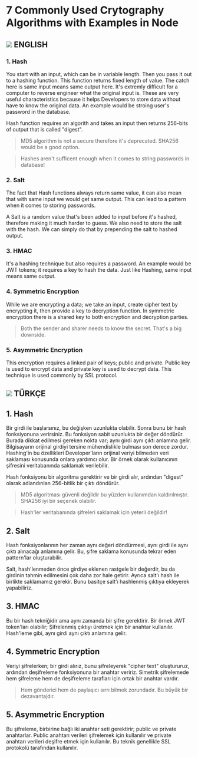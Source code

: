 # 7 Commonly Used Crytography Algorithms with Examples in Node

## ![](https://flagcdn.com/16x12/gb.png) ENGLISH

### 1. Hash

You start with an input, which can be in variable length. Then you pass it out to a hashing function. This function returns fixed length of value. The catch here is same input means same output here. It's extremly difficult for a computer to reverse engineer what the original input is. These are very useful characteristics because it helps Developers to store data without have to know the original data. An example would be stroing user's password in the database.

Hash function requires an algorith and takes an input then returns 256-bits of output that is called "digest".

> MD5 algorithm is not a secure therefore it's deprecated. SHA256 would be a good option.

> Hashes aren't sufficent enough when it comes to string passwords in database!

### 2. Salt

The fact that Hash functions always return same value, it can also mean that with same input we would get same output. This can lead to a pattern when it comes to storing passwords.

A Salt is a random value that's been added to input before it's hashed, therefore making it much harder to guess. We also need to store the salt with the hash. We can simply do that by prepending the salt to hashed output.

### 3. HMAC

It's a hashing technique but also requires a password. An example would be JWT tokens; it requires a key to hash the data. Just like Hashing, same input means same output.

### 4. Symmetric Encryption

While we are encrypting a data; we take an input, create cipher text by encrypting it, then provide a key to decryption function. In symmetric encryption there is a shared key to both encryption and decryption parties.

> Both the sender and sharer needs to know the secret. That's a big downside.

### 5. Asymmetric Encryption

This encryption requires a linked pair of keys; public and private. Public key is used to encrypt data and private key is used to decrypt data. This technique is used commonly by SSL protocol.

## ![](https://flagcdn.com/16x12/tr.png) TÜRKÇE

## 1. Hash

Bir girdi ile başlarsınız, bu değişken uzunlukta olabilir. Sonra bunu bir hash fonksiyonuna verirsiniz. Bu fonksiyon sabit uzunlukta bir değer döndürür. Burada dikkat edilmesi gereken nokta var; aynı girdi aynı çıktı anlamına gelir. Bilgisayarın orijinal girdiyi tersine mühendislikle bulması son derece zordur. Hashing'in bu özellikleri Developer'ların orijinal veriyi bilmeden veri saklaması konusunda onlara yardımcı olur. Bir örnek olarak kullanıcının şifresini veritabanında saklamak verilebilir.

Hash fonksiyonu bir algoritma gerektirir ve bir girdi alır, ardından "digest" olarak adlandırılan 256-bitlik bir çıktı döndürür.

> MD5 algoritması güvenli değildir bu yüzden kullanımdan kaldırılmıştır. SHA256 iyi bir seçenek olabilir.

> Hash'ler veritabanında şifreleri saklamak için yeterli değildir!

## 2. Salt

Hash fonksiyonlarının her zaman aynı değeri döndürmesi, aynı girdi ile aynı çıktı alınacağı anlamına gelir. Bu, şifre saklama konusunda tekrar eden pattern'lar oluşturabilir.

Salt, hash'lenmeden önce girdiye eklenen rastgele bir değerdir, bu da girdinin tahmin edilmesini çok daha zor hale getirir. Ayrıca salt'ı hash ile birlikte saklamamız gerekir. Bunu basitçe salt'ı hashlenmiş çıktıya ekleyerek yapabiliriz.

## 3. HMAC

Bu bir hash tekniğidir ama aynı zamanda bir şifre gerektirir. Bir örnek JWT token'ları olabilir; Şifrelenmiş çıktıyı üretmek için bir anahtar kullanılır. Hash'leme gibi, aynı girdi aynı çıktı anlamına gelir.

## 4. Symmetric Encryption

Veriyi şifrelerken; bir girdi alırız, bunu şifreleyerek "cipher text" oluştururuz, ardından deşifreleme fonksiyonuna bir anahtar veririz. Simetrik şifrelemede hem şifreleme hem de deşifreleme tarafları için ortak bir anahtar vardır.

> Hem gönderici hem de paylaşıcı sırrı bilmek zorundadır. Bu büyük bir dezavantajdır.

## 5. Asymmetric Encryption

Bu şifreleme, birbirine bağlı iki anahtar seti gerektirir; public ve private anahtarlar. Public anahtarı verileri şifrelemek için kullanılır ve private anahtarı verileri deşifre etmek için kullanılır. Bu teknik genellikle SSL protokolü tarafından kullanılır.
